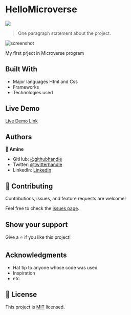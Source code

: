 # HelloMicroverse

![](https://img.shields.io/badge/Microverse-blueviolet)

> One paragraph statement about the project.

![screenshot](./app_screenshot.png)

My first prject in Microverse program

## Built With

- Major languages Html and Css
- Frameworks
- Technologies used

## Live Demo

[Live Demo Link](https://livedemo.com)

## Authors

👤 **Amine**

- GitHub: [@githubhandle](https://github.com/medaminedev66)
- Twitter: [@twitterhandle](https://twitter.com/eedmakula)
- LinkedIn: [LinkedIn](https://www.linkedin.com/in/mohammed-amine-smahi-1b8615187)


## 🤝 Contributing

Contributions, issues, and feature requests are welcome!

Feel free to check the [issues page](../../issues/).

## Show your support

Give a ⭐️ if you like this project!

## Acknowledgments

- Hat tip to anyone whose code was used
- Inspiration
- etc

## 📝 License

This project is [MIT](./MIT.md) licensed.